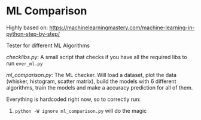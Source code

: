 # ML Comparison

Highly based on: https://machinelearningmastery.com/machine-learning-in-python-step-by-step/

Tester for different ML Algorithms

*checklibs.py*: A small script that checks if you have all the required libs to run `ever_ml.py`

*ml_comparison.py*: The ML checker. Will load a dataset, plot the data (whisker, histogram, scatter matrix), build the models with 6 different algorithms, train the models and make a accuracy prediction for all of them.

Everything is hardcoded right now, so to correctly run:
1. `python -W ignore ml_comparison.py` will do the magic
